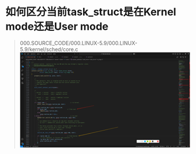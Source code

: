 # 如何区分当前task_struct是在Kernel mode还是User mode
> 000.SOURCE_CODE/000.LINUX-5.9/000.LINUX-5.9/kernel/sched/core.c
![wechat_2025-06-27_231227_316.png](../001.UNIX-DOCS/999.IMGS/wechat_2025-06-27_231227_316.png)